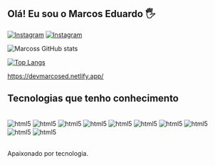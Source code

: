 ## Olá! Eu sou o Marcos Eduardo 🖐️

[![Instagram](https://img.shields.io/badge/Instagram-E4405F?style=for-the-badge&logo=instagram&logoColor=white)](https://www.instagram.com/lmarcos_ed/)
[![Instagram](https://img.shields.io/badge/LinkedIn-0077B5?style=for-the-badge&logo=linkedin&logoColor=white)](https://www.linkedin.com/in/marcos-almeida-651254231/)

![Marcoss GitHub stats](https://github-readme-stats.vercel.app/api?username=DevMarcosEd&show_icons=true&theme=dracula)

[![Top Langs](https://github-readme-stats.vercel.app/api/top-langs/?username=DevMarcosEd&layout=compact)](https://github.com/anuraghazra/github-readme-stats)

https://devmarcosed.netlify.app/

## Tecnologias que tenho conhecimento
<div style="display: inline_block"><br/>
    <img align="center" alt="html5"src="https://img.shields.io/badge/Java-E66E08?style=for-the-badge&logo=mysql&logoColor=white%22"/>
    <img align="center" alt="html5"src="https://img.shields.io/badge/Junit-808080?style=for-the-badge&logo=mysql&logoColor=white%22"/>
    <img align="center" alt="html5"src="https://img.shields.io/badge/Selenium-808080?style=for-the-badge&logo=mysql&logoColor=white%22"/>
    <img align="center" alt="html5"src="https://img.shields.io/badge/HTML5-E34F26?style=for-the-badge&logo=html5&logoColor=white"/>
    <img align="center" alt="html5"src="https://img.shields.io/badge/CSS3-1572B6?style=for-the-badge&logo=css3&logoColor=white"/>
    <img align="center" alt="html5"src="https://img.shields.io/badge/React-563D7C?style=for-the-badge&logo=bootstrap&logoColor=white"/>
    <img align="center" alt="html5"src="https://img.shields.io/badge/JavaScript-F7DF1E?style=for-the-badge&logo=javascript&logoColor=black"/>
    <img align="center" alt="html5"src="https://img.shields.io/badge/Node.js-43853D?style=for-the-badge&logo=node.js&logoColor=white"/>
    <img align="center" alt="html5"src="https://img.shields.io/badge/Express.js-404D59?style=for-the-badge"/>
    <img align="center" alt="html5"src="https://img.shields.io/badge/MySQL-00000F?style=for-the-badge&logo=mysql&logoColor=white"/>
    
</div><br/>

Apaixonado por tecnologia.
